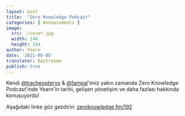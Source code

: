 ```yaml
---
layout: post
title:  "Zero Knowledge Podcast"
categories: [ Annoucements ]
image:
  src: ./cover.jpg
  width: 144
  height: 144
author: Yearn
date: '2021-05-05'
translator: Dastronom
publish: true
---
```


Kendi [@tracheopteryx](https://twitter.com/tracheopteryx) & [@fameal](https://twitter.com/fameal)'imiz yakın zamanda Zero Knowledge Podcast'inde Yearn'in tarihi, gelişen yönetişim ve daha fazlası hakkında konuşuyordu!

Aşağıdaki linke göz gezdirin:
[zeroknowledge.fm/192](https://www.zeroknowledge.fm/192)
